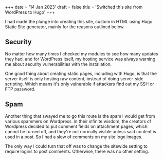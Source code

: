 +++
date = '14 Jan 2023'
draft = false
title = 'Switched this site from WordPress to Hugo'
+++

I had made the plunge into creating this site, custom in HTML using Hugo Static Site generator, mainly for the reasons outlined below.

## Security

No matter how many times I checked my modules to see how many updates they had, and for WordPress itself, my hosting service was always warning me about security vulnerabilities with the installation.

One good thing about creating static pages, including with Hugo, is that the server itself is only hosting raw content, instead of doing server-side scripting. Which means it's only vulnerable if attackers find out my SSH or FTP password.

## Spam

Another thing that swayed me to go this route is the spam I would get from various spammers on Wordpress. In their infinite wisdom, the creators of Wordpress decided to put comment fields on attachment pages, which cannot be turned off, and they're not normally visible unless said content is used in a post. So I had a slew of comments on my site logo images.

The only way I could turn that off was to change the sitewide setting to require logins to post comments. Otherwise, there was no other setting.

